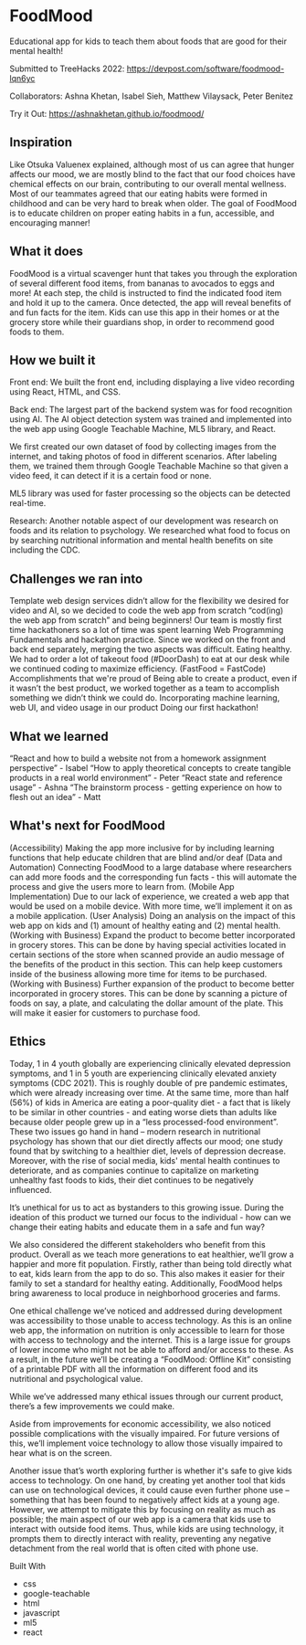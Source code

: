 # FoodMood
Educational app for kids to teach them about foods that are good for their mental health!

Submitted to TreeHacks 2022: https://devpost.com/software/foodmood-lqn6yc

Collaborators: Ashna Khetan, Isabel Sieh, Matthew Vilaysack, Peter Benitez

Try it Out: https://ashnakhetan.github.io/foodmood/

## Inspiration
Like Otsuka Valuenex explained, although most of us can agree that hunger affects our mood, we are mostly blind to the fact that our food choices have chemical effects on our brain, contributing to our overall mental wellness. Most of our teammates agreed that our eating habits were formed in childhood and can be very hard to break when older. The goal of FoodMood is to educate children on proper eating habits in a fun, accessible, and encouraging manner!

## What it does
FoodMood is a virtual scavenger hunt that takes you through the exploration of several different food items, from bananas to avocados to eggs and more! At each step, the child is instructed to find the indicated food item and hold it up to the camera. Once detected, the app will reveal benefits of and fun facts for the item. Kids can use this app in their homes or at the grocery store while their guardians shop, in order to recommend good foods to them.

## How we built it
Front end: We built the front end, including displaying a live video recording using React, HTML, and CSS.

Back end: The largest part of the backend system was for food recognition using AI. The AI object detection system was trained and implemented into the web app using Google Teachable Machine, ML5 library, and React.

We first created our own dataset of food by collecting images from the internet, and taking photos of food in different scenarios. After labeling them, we trained them through Google Teachable Machine so that given a video feed, it can detect if it is a certain food or none.

ML5 library was used for faster processing so the objects can be detected real-time.

Research: Another notable aspect of our development was research on foods and its relation to psychology. We researched what food to focus on by searching nutritional information and mental health benefits on site including the CDC.

## Challenges we ran into
Template web design services didn’t allow for the flexibility we desired for video and AI, so we decided to code the web app from scratch
“cod(ing) the web app from scratch” and being beginners! Our team is mostly first time hackathoners so a lot of time was spent learning Web Programming Fundamentals and hackathon practice.
Since we worked on the front and back end separately, merging the two aspects was difficult.
Eating healthy. We had to order a lot of takeout food (#DoorDash) to eat at our desk while we continued coding to maximize efficiency. (FastFood = FastCode)
Accomplishments that we're proud of
Being able to create a product, even if it wasn’t the best product, we worked together as a team to accomplish something we didn’t think we could do. Incorporating machine learning, web UI, and video usage in our product Doing our first hackathon!

## What we learned
“React and how to build a website not from a homework assignment perspective” - Isabel
“How to apply theoretical concepts to create tangible products in a real world environment” - Peter
“React state and reference usage” - Ashna
“The brainstorm process - getting experience on how to flesh out an idea” - Matt

## What's next for FoodMood
(Accessibility) Making the app more inclusive for by including learning functions that help educate children that are blind and/or deaf
(Data and Automation) Connecting FoodMood to a large database where researchers can add more foods and the corresponding fun facts - this will automate the process and give the users more to learn from.
(Mobile App Implementation) Due to our lack of experience, we created a web app that would be used on a mobile device. With more time, we’ll implement it on as a mobile application.
(User Analysis) Doing an analysis on the impact of this web app on kids and (1) amount of healthy eating and (2) mental health.
(Working with Business) Expand the product to become better incorporated in grocery stores. This can be done by having special activities located in certain sections of the store when scanned provide an audio message of the benefits of the product in this section. This can help keep customers inside of the business allowing more time for items to be purchased.
(Working with Business) Further expansion of the product to become better incorporated in grocery stores. This can be done by scanning a picture of foods on say, a plate, and calculating the dollar amount of the plate. This will make it easier for customers to purchase food.

## Ethics
Today, 1 in 4 youth globally are experiencing clinically elevated depression symptoms, and 1 in 5 youth are experiencing clinically elevated anxiety symptoms (CDC 2021). This is roughly double of pre pandemic estimates, which were already increasing over time. At the same time, more than half (56%) of kids in America are eating a poor-quality diet - a fact that is likely to be similar in other countries - and eating worse diets than adults like because older people grew up in a “less processed-food environment”. These two issues go hand in hand – modern research in nutritional psychology has shown that our diet directly affects our mood; one study found that by switching to a healthier diet, levels of depression decrease. Moreover, with the rise of social media, kids' mental health continues to deteriorate, and as companies continue to capitalize on marketing unhealthy fast foods to kids, their diet continues to be negatively influenced.

It’s unethical for us to act as bystanders to this growing issue. During the ideation of this product we turned our focus to the individual - how can we change their eating habits and educate them in a safe and fun way?

We also considered the different stakeholders who benefit from this product. Overall as we teach more generations to eat healthier, we’ll grow a happier and more fit population. Firstly, rather than being told directly what to eat, kids learn from the app to do so. This also makes it easier for their family to set a standard for healthy eating. Additionally, FoodMood helps bring awareness to local produce in neighborhood groceries and farms.

One ethical challenge we’ve noticed and addressed during development was accessibility to those unable to access technology. As this is an online web app, the information on nutrition is only accessible to learn for those with access to technology and the internet. This is a large issue for groups of lower income who might not be able to afford and/or access to these. As a result, in the future we’ll be creating a “FoodMood: Offline Kit” consisting of a printable PDF with all the information on different food and its nutritional and psychological value.

While we’ve addressed many ethical issues through our current product, there’s a few improvements we could make.

Aside from improvements for economic accessibility, we also noticed possible complications with the visually impaired. For future versions of this, we’ll implement voice technology to allow those visually impaired to hear what is on the screen.

Another issue that’s worth exploring further is whether it's safe to give kids access to technology. On one hand, by creating yet another tool that kids can use on technological devices, it could cause even further phone use – something that has been found to negatively affect kids at a young age. However, we attempt to mitigate this by focusing on reality as much as possible; the main aspect of our web app is a camera that kids use to interact with outside food items. Thus, while kids are using technology, it prompts them to directly interact with reality, preventing any negative detachment from the real world that is often cited with phone use.

Built With
- css
- google-teachable
- html
- javascript
- ml5
- react
